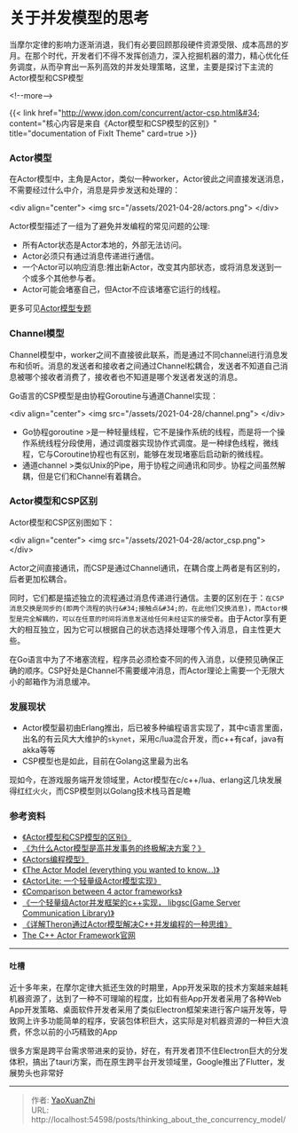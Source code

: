 # 关于并发模型的思考


当摩尔定律的影响力逐渐消退，我们有必要回顾那段硬件资源受限、成本高昂的岁月。在那个时代，开发者们不得不发挥创造力，深入挖掘机器的潜力，精心优化任务调度，从而孕育出一系列高效的并发处理策略，这里，主要是探讨下主流的Actor模型和CSP模型

&lt;!--more--&gt;

{{&lt; link href=&#34;http://www.jdon.com/concurrent/actor-csp.html&#34; content=&#34;核心内容是来自《Actor模型和CSP模型的区别》&#34; title=&#34;documentation of FixIt Theme&#34; card=true &gt;}}

### Actor模型
在Actor模型中，主角是Actor，类似一种worker，Actor彼此之间直接发送消息，不需要经过什么中介，消息是异步发送和处理的：

  &lt;div align=&#34;center&#34;&gt;
    &lt;img src=&#34;/assets/2021-04-28/actors.png&#34;&gt;
  &lt;/div&gt;

Actor模型描述了一组为了避免并发编程的常见问题的公理:

  - 所有Actor状态是Actor本地的，外部无法访问。
  - Actor必须只有通过消息传递进行通信。  
  - 一个Actor可以响应消息:推出新Actor，改变其内部状态，或将消息发送到一个或多个其他参与者。
  - Actor可能会堵塞自己，但Actor不应该堵塞它运行的线程。

更多可见[Actor模型专题](http://www.jdon.com/actors.html)

### Channel模型
Channel模型中，worker之间不直接彼此联系，而是通过不同channel进行消息发布和侦听。消息的发送者和接收者之间通过Channel松耦合，发送者不知道自己消息被哪个接收者消费了，接收者也不知道是哪个发送者发送的消息。

Go语言的CSP模型是由协程Goroutine与通道Channel实现：

  &lt;div align=&#34;center&#34;&gt;
    &lt;img src=&#34;/assets/2021-04-28/channel.png&#34;&gt;
  &lt;/div&gt;

  - Go协程goroutine
    &gt;是一种轻量线程，它不是操作系统的线程，而是将一个操作系统线程分段使用，通过调度器实现协作式调度。是一种绿色线程，微线程，它与Coroutine协程也有区别，能够在发现堵塞后启动新的微线程。
  - 通道channel
    &gt;类似Unix的Pipe，用于协程之间通讯和同步。协程之间虽然解耦，但是它们和Channel有着耦合。

### Actor模型和CSP区别
Actor模型和CSP区别图如下：

  &lt;div align=&#34;center&#34;&gt;
    &lt;img src=&#34;/assets/2021-04-28/actor_csp.png&#34;&gt;
  &lt;/div&gt;

Actor之间直接通讯，而CSP是通过Channel通讯，在耦合度上两者是有区别的，后者更加松耦合。

同时，它们都是描述独立的流程通过消息传递进行通信。主要的区别在于：`在CSP消息交换是同步的(即两个流程的执行&#34;接触点&#34;的，在此他们交换消息)，而Actor模型是完全解耦的，可以在任意的时间将消息发送给任何未经证实的接受者`。由于Actor享有更大的相互独立，因为它可以根据自己的状态选择处理哪个传入消息，自主性更大些。

在Go语言中为了不堵塞流程，程序员必须检查不同的传入消息，以便预见确保正确的顺序。CSP好处是Channel不需要缓冲消息，而Actor理论上需要一个无限大小的邮箱作为消息缓冲。

### 发展现状
  - Actor模型最初由Erlang推出，后已被多种编程语言实现了，其中c语言里面，出名的有云风大大维护的`skynet`，采用c/lua混合开发，而c&#43;&#43;有caf，java有akka等等
  - CSP模型也是如此，目前在Golang这里最为出名

现如今，在游戏服务端开发领域里，Actor模型在c/c&#43;&#43;/lua、erlang这几块发展得红红火火，而CSP模型则以Golang技术栈马首是瞻

### 参考资料
 - [《Actor模型和CSP模型的区别》](http://www.jdon.com/concurrent/actor-csp.html)
 - [《为什么Actor模型是高并发事务的终极解决方案？》](http://www.jdon.com/45728)
 - [《Actors编程模型》](https://www.jdon.com/actors.html)
 - [《The Actor Model (everything you wanted to know...)》](https://v.qq.com/x/page/c032075lfoq.html)
 - [《ActorLite: 一个轻量级Actor模型实现》](http://www.cnblogs.com/and_swordday/p/4113623.html)
 - [《Comparison between 4 actor frameworks》](http://doc.akka.io/docs/misc/Comparison_between_4_actor_frameworks.pdf)
 - [《一个轻量级Actor并发框架的c&#43;&#43;实现， libgsc(Game Server Communication Library)》](http://blog.csdn.net/xzwdev/article/details/40791387)
 - [《详解Theron通过Actor模型解决C&#43;&#43;并发编程的一种思维》](http://www.shenyongxiang.com/content-15232-1/)
 - [The C&#43;&#43; Actor Framework官网](https://www.actor-framework.org/)

---

#### 吐槽
近十多年来，在摩尔定律大抵还生效的时期里，App开发采取的技术方案越来越耗机器资源了，达到了一种不可理喻的程度，比如有些App开发者采用了各种Web App开发策略、桌面软件开发者采用了类似Electron框架来进行客户端开发等，导致网上许多功能简单的程序，安装包体积巨大，这实际是对机器资源的一种巨大浪费，怀念以前的小巧精致的App

很多方案是跨平台需求带进来的妥协，好在，有开发者顶不住Electron巨大的分发体积，搞出了tauri方案，而在原生跨平台开发领域里，Google推出了Flutter，发展势头也非常好

---

> 作者: [YaoXuanZhi](https://github.com/YaoXuanZhi)  
> URL: http://localhost:54598/posts/thinking_about_the_concurrency_model/  

